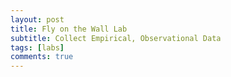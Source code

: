 ```yaml
---
layout: post
title: Fly on the Wall Lab 
subtitle: Collect Empirical, Observational Data
tags: [labs]
comments: true
---
```


